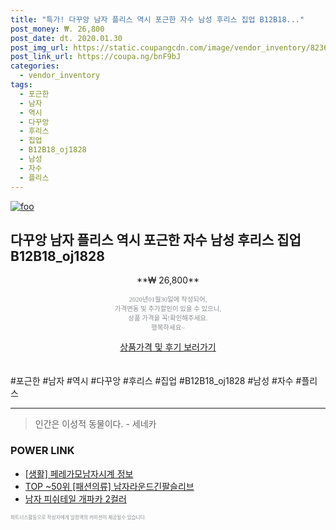 ```yaml
--- 
title: "특가! 다꾸앙 남자 플리스 역시 포근한 자수 남성 후리스 집업 B12B18..." 
post_money: ₩. 26,800 
post_date: dt. 2020.01.30 
post_img_url: https://static.coupangcdn.com/image/vendor_inventory/8236/eff81113042f7c0ae3a8c186923632b8d2cb6be644a9e95f5e1a15423813.jpg 
post_link_url: https://coupa.ng/bnF9bJ 
categories: 
  - vendor_inventory 
tags: 
  - 포근한 
  - 남자 
  - 역시 
  - 다꾸앙 
  - 후리스 
  - 집업 
  - B12B18_oj1828 
  - 남성 
  - 자수 
  - 플리스 
--- 
```

[![foo](https://static.coupangcdn.com/image/vendor_inventory/8236/eff81113042f7c0ae3a8c186923632b8d2cb6be644a9e95f5e1a15423813.jpg)](https://coupa.ng/bnF9bJ) 

## 다꾸앙 남자 플리스 역시 포근한 자수 남성 후리스 집업 B12B18_oj1828 
<p style="text-align: center;">**₩ 26,800**</p> 
<p style="text-align: center;"><span style="color: #898c8f; font-family: Georgia,Times,serif; font-size: 0.75em;">2020년01월30일에 작성되어, <br>가격변동 및 추가할인이 있을 수 있으니,<br> 상품 가격을 꼭!확인해주세요.<br>행복하세요~</span> 
</p>	 
<div markdown="0" style="text-align: center;"><a href="https://coupa.ng/bnF9bJ" class="btn btn--success">상품가격 및 후기 보러가기</a></div> 
<br><br> 
  #포근한 #남자 #역시 #다꾸앙 #후리스 #집업 #B12B18_oj1828 #남성 #자수 #플리스 
<hr> 

> 인간은 이성적 동물이다. - 세네카 


### POWER LINK

* <a href="https://blog.naver.com/santokki14/221770367430" target="_blank"> [생활] 페레가모남자시계 정보 </a>
* <a href="https://blog.naver.com/fasyy4321/221783867136" target="_blank"> TOP ~50위 [패션의류] 남자라운드긴팔슬리브</a>
* <a href="https://blog.naver.com/fasyy4321/221787960693" target="_blank">남자 피쉬테일 개파카 2컬러</a>

<span style="color: #898c8f; font-family: Georgia,Times,serif; font-size: 0.55em;">파트너스활동으로 작성자에게 일정액의 커미션이 제공될수 있습니다.</span> 
